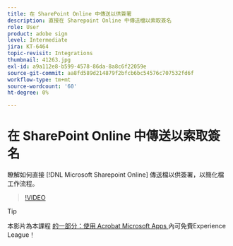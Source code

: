 ```yaml
---
title: 在 SharePoint Online 中傳送以供簽署
description: 直接在 Sharepoint Online 中傳送檔以索取簽名
role: User
product: adobe sign
level: Intermediate
jira: KT-6464
topic-revisit: Integrations
thumbnail: 41263.jpg
exl-id: a9a112e8-b599-4578-86da-8a8c6f22059e
source-git-commit: aa8fd589d214879f2bfcb6bc54576c707532fd6f
workflow-type: tm+mt
source-wordcount: '60'
ht-degree: 0%

---
```


# 在 SharePoint Online 中傳送以索取簽名

瞭解如何直接 [!DNL Microsoft Sharepoint Online] 傳送檔以供簽署，以簡化檔工作流程。

>[!VIDEO](https://video.tv.adobe.com/v/41263?quality=12&learn=on&hidetitle=true)

>[!TIP]
>
>本影片為本課程 [ 的一部分：使用 Acrobat Microsoft Apps ](https://experienceleague.adobe.com/?recommended=Sign-U-1-2020.2) 內可免費Experience League！
